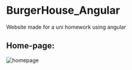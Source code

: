 # BurgerHouse_Angular
 Website made for a uni homework using angular

## Home-page:
![homepage](https://github.com/popaiulian1/BurgerHouse_Angular/blob/main/burger-house/src/assets/images/homepage.bmp)
